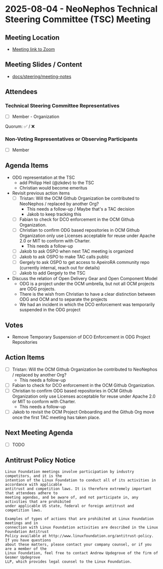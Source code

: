 # 2025-08-04 - NeoNephos Technical Steering Committee (TSC) Meeting

## Meeting Location

- [Meeting link to Zoom](https://zoom-lfx.platform.linuxfoundation.org/meeting/92759697838?password=8cbe7411-952b-44d5-9bcf-0816ce9293ad)

## Meeting Slides / Content

- [docs/steering/meeting-notes](.)

## Attendees

### Technical Steering Committee Representatives

- [ ] Member - Organization

Quorum: ✅ / ❌

### Non-Voting Representatives or Observing Participants

- [ ] Member

## Agenda Items

- ODG representation at the TSC
  - add Philipp Heil (@zkdev) to the TSC
  - Christian would become emeritus
- Revisit previous action items
  - [ ] Tristan: Will the OCM Github Organization be contributed to NeoNephos / replaced by another Org?
    - This needs a follow-up / Maybe that's a TAC decision
    - Jakob to keep tracking this
  - [ ] Fabian to check for DCO enforcement in the OCM Github Organization.
  - [ ] Christian to confirm ODG based repositories in OCM Github Organization only use Licenses acceptable for reuse under Apache 2.0 or MIT to conform with Charter.
    - This needs a follow-up
  - [ ] Jakob to ask OSPO when next TAC meeting is organized
  - [ ] Jakob to ask OSPO to make TAC calls public
  - [ ] Gergely to ask OSPO to get access to ApeiroRA community repo (currently internal, reach out for details)
  - [ ] Jakob to add Gergely to the TSC
- Discuss the relation of Open Delivery Gear and Open Component Model
  - ODG is a project under the OCM umbrella, but not all OCM projects are ODG projects.
  - There is the wish from Christian to have a clear distinction between ODG and OCM and to separate the projects
  - We had an incident in which the DCO enforcement was temporarily suspended in the ODG project

## Votes

- Remove Temporary Suspension of DCO Enforcement in ODG Project Repositories

## Action Items

- [ ] Tristan: Will the OCM Github Organization be contributed to NeoNephos / replaced by another Org?
  - This needs a follow-up
- [ ] Fabian to check for DCO enforcement in the OCM Github Organization.
- [ ] Christian to confirm ODG based repositories in OCM Github Organization only use Licenses acceptable for reuse under Apache 2.0 or MIT to conform with Charter.
  - This needs a follow-up
- [ ] Jakob to revisit the OCM Project Onboarding and the Github Org move once the first TAC meeting has taken place.

## Next Meeting Agenda

- [ ] TODO

## Antitrust Policy Notice

```text
Linux Foundation meetings involve participation by industry competitors, and it is the 
intention of the Linux Foundation to conduct all of its activities in accordance with applicable 
antitrust and competition laws. It is therefore extremely important that attendees adhere to 
meeting agendas, and be aware of, and not participate in, any activities that are prohibited 
under applicable US state, federal or foreign antitrust and competition laws.

Examples of types of actions that are prohibited at Linux Foundation meetings and in 
connection with Linux Foundation activities are described in the Linux Foundation Antitrust 
Policy available at http://www.linuxfoundation.org/antitrust-policy. If you have questions 
about these matters, please contact your company counsel, or if you are a member of the 
Linux Foundation, feel free to contact Andrew Updegrove of the firm of Gesmer Updegrove 
LLP, which provides legal counsel to the Linux Foundation.
```
